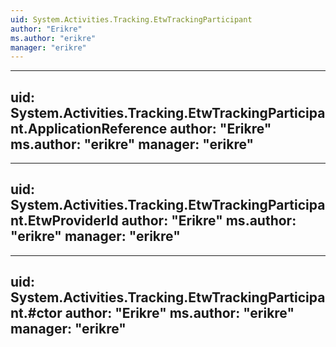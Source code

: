 ```yaml
---
uid: System.Activities.Tracking.EtwTrackingParticipant
author: "Erikre"
ms.author: "erikre"
manager: "erikre"
---
```


---
uid: System.Activities.Tracking.EtwTrackingParticipant.ApplicationReference
author: "Erikre"
ms.author: "erikre"
manager: "erikre"
---

---
uid: System.Activities.Tracking.EtwTrackingParticipant.EtwProviderId
author: "Erikre"
ms.author: "erikre"
manager: "erikre"
---

---
uid: System.Activities.Tracking.EtwTrackingParticipant.#ctor
author: "Erikre"
ms.author: "erikre"
manager: "erikre"
---
